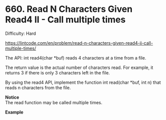 # 660. Read N Characters Given Read4 II - Call multiple times

Difficulty: Hard

https://lintcode.com/en/problem/read-n-characters-given-read4-ii-call-multiple-times/

The API: int read4(char *buf) reads 4 characters at a time from a file.

The return value is the actual number of characters read. For example, it returns 3 if there is only 3 characters left in the file.

By using the read4 API, implement the function int read(char *buf, int n) that reads n characters from the file.

**Notice**  
The read function may be called multiple times.

**Example**  
